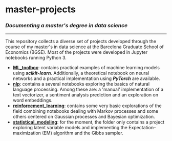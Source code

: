# master-projects
### ***Documenting a master's degree in data science***
---
This repository collects a diverse set of projects developed through the course of my master's in data science at the Barcelona Graduate School of Economics (BGSE). Most of the projects were developed in Jupyter notebooks running Python 3.

- **[ML_toolbox](ML_toolbox)**: contains practical examples of machine learning models using ***scikit-learn***. Additionally, a theoretical notebook on neural networks and a practical implementation using ***PyTorch*** are available.
- **[nlp](nlp)**: contains a several notebooks exploring the basics of natural language processing. Among these are: a 'manual' implementation of a text vectorizer, a sentiment analysis prediction and an exploration on word embeddings.
- **[reinforcement_learning](reinforcement_learning)**: contains some very basic explorations of the field combining notebooks dealing with Markov processes and some others centered on Gaussian processes and Bayesian optimization.
- **[statistical_modeling](statistical_modeling)**: for the moment, the folder only contains a project exploring latent variable models and implementing the Expectation–maximization (EM) algorithm and the Gibbs sampler.
